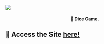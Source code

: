 <img align="center" src="https://i.imgur.com/FhGCPHW.png">
<h4 align="center">🎲 Dice Game.</h4>


<h2>📍 Access the Site <a href="https://dicegame-by-sujalaggarwal.netlify.app">here!</a></h2>
